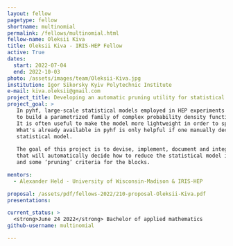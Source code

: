 ```yaml
---
layout: fellow
pagetype: fellow
shortname: multinomial
permalink: /fellows/multinomial.html
fellow-name: Oleksii Kiva
title: Oleksii Kiva - IRIS-HEP Fellow
active: True
dates:
  start: 2022-07-04
  end: 2022-10-03
photo: /assets/images/team/Oleksii-Kiva.jpg
institution: Igor Sikorsky Kyiv Polytechnic Institute
e-mail: kiva.oleksii@gmail.com
project_title: Developing an automatic pruning utility for statistical models in HistFactory format
project_goal: >
   In pyhf, large-scale statistical models employed in HEP experiments are constructed using a modular approach 
   to build a parametrized family of complex probability density functions from more primitive conceptual building blocks.
   It is often useful to make the model more lightweight in order to speed-up the derivation of maximum-likelihood estimates of its parameters.
   What's already available in pyhf is only helpful if one manually decides and specifies exactly what blocks to remove ('prune') from the
   statistical model.
   
   The goal of this project is to devise, implement, document and integrate into the pyhf library framework a tool 
   that will automatically decide how to reduce the statistical model in HistFactory format, given its pyhf-specification 
   and some ‘pruning’ criteria for the blocks. 

mentors:
  - Alexander Held - University of Wisconsin-Madison & IRIS-HEP

proposal: /assets/pdf/fellows-2022/210-proposal-Oleksii-Kiva.pdf
presentations:

current_status: >
  <strong>June 24 2022</strong> Bachelor of applied mathematics
github-username: multinomial

---
```


